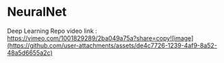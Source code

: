 # NeuralNet
Deep Learning Repo
video link : https://vimeo.com/1001829289/2ba049a75a?share=copy![image](https://github.com/user-attachments/assets/de4c7726-1239-4af9-8a52-48a5d6655a2c)
